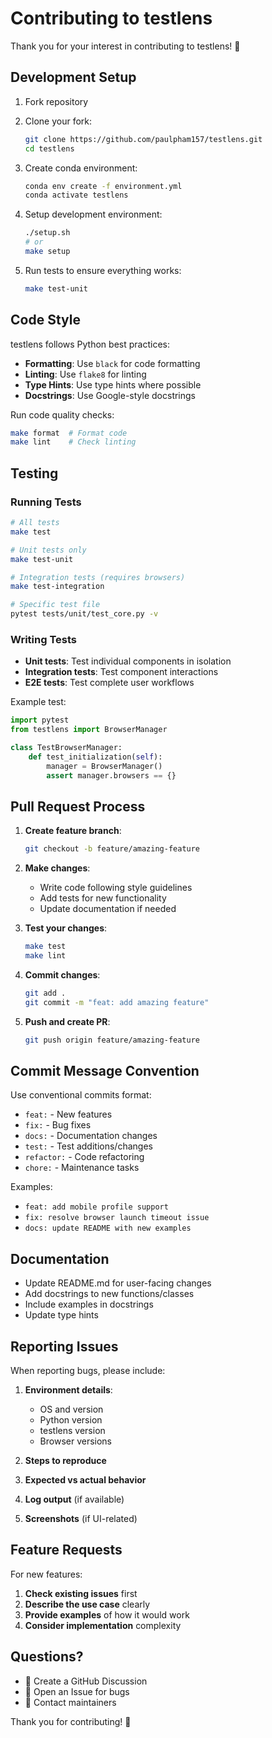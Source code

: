 # Contributing to testlens

Thank you for your interest in contributing to testlens! 🎉

## Development Setup

1. Fork repository
2. Clone your fork:
   ```bash
   git clone https://github.com/paulpham157/testlens.git
   cd testlens
   ```

3. Create conda environment:
   ```bash
   conda env create -f environment.yml
   conda activate testlens
   ```

4. Setup development environment:
   ```bash
   ./setup.sh
   # or
   make setup
   ```

5. Run tests to ensure everything works:
   ```bash
   make test-unit
   ```

## Code Style

testlens follows Python best practices:

- **Formatting**: Use `black` for code formatting
- **Linting**: Use `flake8` for linting
- **Type Hints**: Use type hints where possible
- **Docstrings**: Use Google-style docstrings

Run code quality checks:
```bash
make format  # Format code
make lint    # Check linting
```

## Testing

### Running Tests

```bash
# All tests
make test

# Unit tests only
make test-unit

# Integration tests (requires browsers)
make test-integration

# Specific test file
pytest tests/unit/test_core.py -v
```

### Writing Tests

- **Unit tests**: Test individual components in isolation
- **Integration tests**: Test component interactions
- **E2E tests**: Test complete user workflows

Example test:
```python
import pytest
from testlens import BrowserManager

class TestBrowserManager:
    def test_initialization(self):
        manager = BrowserManager()
        assert manager.browsers == {}
```

## Pull Request Process

1. **Create feature branch**:
   ```bash
   git checkout -b feature/amazing-feature
   ```

2. **Make changes**:
   - Write code following style guidelines
   - Add tests for new functionality
   - Update documentation if needed

3. **Test your changes**:
   ```bash
   make test
   make lint
   ```

4. **Commit changes**:
   ```bash
   git add .
   git commit -m "feat: add amazing feature"
   ```

5. **Push and create PR**:
   ```bash
   git push origin feature/amazing-feature
   ```

## Commit Message Convention

Use conventional commits format:

- `feat:` - New features
- `fix:` - Bug fixes
- `docs:` - Documentation changes
- `test:` - Test additions/changes
- `refactor:` - Code refactoring
- `chore:` - Maintenance tasks

Examples:
- `feat: add mobile profile support`
- `fix: resolve browser launch timeout issue`
- `docs: update README with new examples`

## Documentation

- Update README.md for user-facing changes
- Add docstrings to new functions/classes
- Include examples in docstrings
- Update type hints

## Reporting Issues

When reporting bugs, please include:

1. **Environment details**:
   - OS and version
   - Python version
   - testlens version
   - Browser versions

2. **Steps to reproduce**
3. **Expected vs actual behavior**
4. **Log output** (if available)
5. **Screenshots** (if UI-related)

## Feature Requests

For new features:

1. **Check existing issues** first
2. **Describe the use case** clearly
3. **Provide examples** of how it would work
4. **Consider implementation** complexity

## Questions?

- 💬 Create a GitHub Discussion
- 🐛 Open an Issue for bugs
- 📧 Contact maintainers

Thank you for contributing! 🚀

